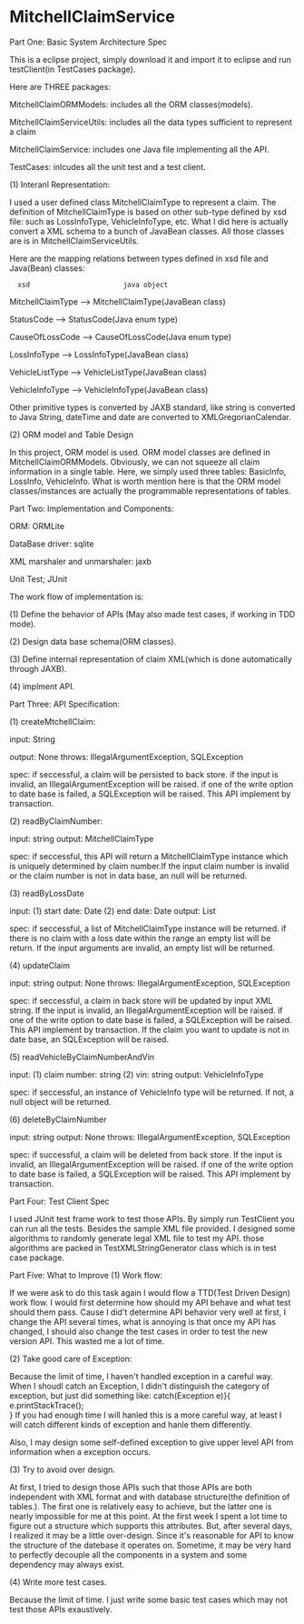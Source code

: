 # MitchellClaimService

Part One: Basic System Architecture Spec

This is a eclipse project, simply download it and import it to eclipse and run testClient(in TestCases package). 

Here are THREE packages: 

MitchellClaimORMModels: includes all the ORM classes(models).

MitchellClaimServiceUtils: includes all the data types sufficient to represent a claim

MitchellClaimService: includes one Java file implementing all the API. 

TestCases: inlcudes all the unit test and a test client. 

(1) Interanl Representation:

I used a user defined class MitchellClaimType to represent a claim. The definition of MitchellClaimType is based on other sub-type defined by xsd file: such as LossInfoType, VehicleInfoType, etc. What I did here is actually convert a XML schema to a bunch of JavaBean classes. All those classes are is in MitchellClaimServiceUtils.

Here are the mapping relations between types defined in xsd file and Java(Bean) classes:

      xsd                       java object

MitchellClaimType  -->  MitchellClaimType(JavaBean class)

StatusCode         -->  StatusCode(Java enum type)

CauseOfLossCode    -->  CauseOfLossCode(Java enum type)

LossInfoType       -->  LossInfoType(JavaBean class)

VehicleListType    -->  VehicleListType(JavaBean class)

VehicleInfoType    -->  VehicleInfoType(JavaBean class)

Other primitive types is converted by JAXB standard, like string is converted to Java String, dateTime and date are converted to XMLGregorianCalendar. 

(2) ORM model and Table Design

In this project, ORM model is used. ORM model classes are defined in MitchellClaimORMModels. Obviously, we can not squeeze all claim information in a single table. Here, we simply used three tables: BasicInfo, LossInfo, VehicleInfo. What is worth mention here is that the ORM model classes/instances are actually the programmable representations of tables.

Part Two: Implementation and Components:

ORM: ORMLite

DataBase driver: sqlite

XML marshaler and unmarshaler: jaxb

Unit Test; JUnit

The work flow of implementation is: 

(1) Define the behavior of APIs (May also made test cases, if working in TDD mode).

(2) Design data base schema(ORM classes).

(3) Define internal representation of claim XML(which is done automatically through JAXB).

(4) implment API.

Part Three: API Specification:

(1) createMtchellClaim:

input: String

output: None
throws: IllegalArgumentException, SQLException

spec: if seccessful, a claim will be persisted to back store. if the input is invalid, an IllegalArgumentException will be raised. if one of the write option to date base is failed, a SQLException will be raised. This API implement by transaction. 

(2) readByClaimNumber:

input: string 
output: MitchellClaimType

spec: if seccessful, this API will return a MitchellClaimType instance which is uniquely determined by claim number.If the input claim number is invalid or the claim number is not in data base, an null will be returned. 

(3) readByLossDate

input: (1) start date: Date (2) end date: Date
output: List<MitchellClaimType>

spec: if seccessful, a list of MitchellClaimType instance will be returned. if there is no claim with a loss date within the range an empty list will be return. If the input arguments are invalid, an empty list will be returned.

(4) updateClaim

input: string
output: None
throws: IllegalArgumentException, SQLException

spec: if seccessful, a claim in back store will be updated by input XML string. If the input is invalid, an IllegalArgumentException will be raised. if one of the write option to date base is failed, a SQLException will be raised. This API implement by transaction. If the claim you want to update is not in date base, an SQLException will be raised.    

(5) readVehicleByClaimNumberAndVin

input: (1) claim number: string (2) vin: string
output: VehicleInfoType

spec: if seccessful, an instance of VehicleInfo type will be returned. If not, a null object will be returned.

(6) deleteByClaimNumber

input: string
output: None
throws: IllegalArgumentException, SQLException

spec: if successful, a claim will be deleted from back store. If the input is invalid, an IllegalArgumentException will be raised. if one of the write option to date base is failed, a SQLException will be raised. This API implement by transaction.

Part Four: Test Client Spec

I used JUnit test frame work to test those APIs. By simply run TestClient you can run all the tests. Besides the sample XML file provided. I designed some algorithms to randomly generate legal XML file to test my API. those algorithms are packed in TestXMLStringGenerator class which is in test case package.

Part Five: What to Improve
(1) Work flow: 

If we were ask to do this task again I would flow a TTD(Test Driven Design) work flow. I would first determine how should my API behave and what test should them pass. Cause I did't determine API behavior very well at first, I change the API several times, what is annoying is that once my API has changed, I should also change the test cases in order to test the new version API. This wasted me a lot of time.

(2) Take good care of Exception:

Because the limit of time, I haven't handled exception in a careful way. When I shoudl catch an Exception, I didn't distinguish the category of exception, but just did something like: 
      catch(Exception e)}{
            e.printStackTrace();      
      }
If you had enough time I will hanled this is a more careful way, at least I will catch different kinds of exception and hanle them differently.

Also, I may design some self-defined exception to give upper level API from information when a exception occurs. 

(3) Try to avoid over design.

At first, I tried to design those APIs such that those APIs are both independent with XML format and with database structure(the definition of tables.). The first one is relatively easy to achieve, but the latter one is nearly impossible for me at this point. At the first week I spent a lot time to figure out a structure which supports this attributes. But, after several days, I realized it may be a little over-design. Since it's reasonable for API to know the structure of the datebase it operates on. Sometime, it may be very hard to perfectly decouple all the components in a system and some dependency may always exist. 

(4) Write more test cases.

Because the limit of time. I just write some basic test cases which may not test those APIs exaustively. 





